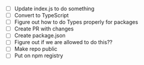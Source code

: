 - [ ] Update index.js to do something
- [ ] Convert to TypeScript
- [ ] Figure out how to do Types properly for packages
- [ ] Create PR with changes
- [ ] Create package.json
- [ ] Figure out if we are allowed to do this??
- [ ] Make repo public
- [ ] Put on npm registry
